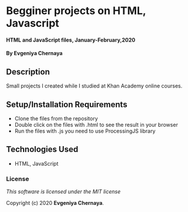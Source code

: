 # Begginer projects on HTML, Javascript

#### HTML and JavaScript files, January-February,2020

#### By Evgeniya Chernaya

## Description

Small projects I created while I studied at Khan Academy online courses.

## Setup/Installation Requirements

* Clone the files from the repository
* Double click on the files with .html to see the result in your browser
* Run the files with .js you need to use ProcessingJS library

## Technologies Used

* HTML, JavaScript 

### License

_This software is licensed under the MIT license_

Copyright (c) 2020 **Evgeniya Chernaya**.
